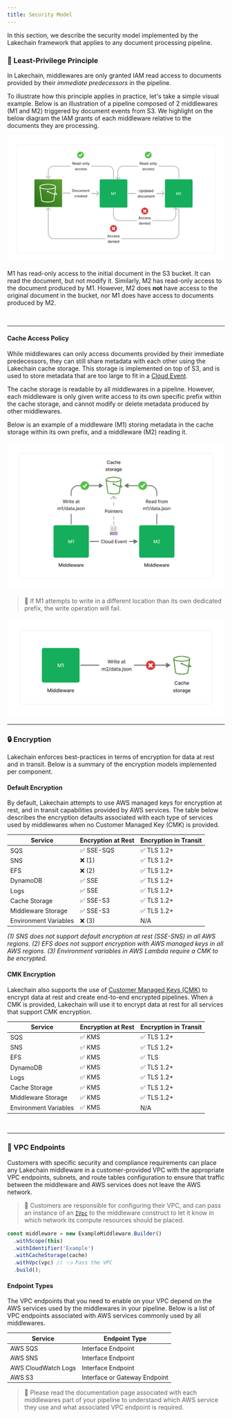 ```yaml
---
title: Security Model
---
```


In this section, we describe the security model implemented by the Lakechain framework that applies to any document processing pipeline.

### 👮 Least-Privilege Principle

In Lakechain, middlewares are only granted IAM read access to documents provided by their *immediate predecessors* in the pipeline.

To illustrate how this principle applies in practice, let's take a simple visual example. Below is an illustration of a pipeline composed of 2 middlewares (M1 and M2) triggered by document events from S3. We highlight on the below diagram the IAM grants of each middleware relative to the documents they are processing.

![Access Policies](../../../assets/access-policies.png)

M1 has read-only access to the initial document in the S3 bucket. It can read the document, but not modify it. Similarly, M2 has read-only access to the document produced by M1. However, M2 does **not** have access to the original document in the bucket, nor M1 does have access to documents produced by M2.

<br>

---

#### Cache Access Policy

While middlewares can only access documents provided by their immediate predecessors, they can still share metadata with each other using the Lakechain cache storage. This storage is implemented on top of S3, and is used to store metadata that are too large to fit in a [Cloud Event](/project-lakechain/general/events).

The cache storage is readable by all middlewares in a pipeline. However, each middleware is only given write access to its own specific prefix within the cache storage, and cannot modify or delete metadata produced by other middlewares.

Below is an example of a middleware (M1) storing metadata in the cache storage within its own prefix, and a middleware (M2) reading it.

![Cache Read-Write](../../../assets/cache-read-write.png)

> 👮 If M1 attempts to write in a different location than its own dedicated prefix, the write operation will fail.

![Cache Write Failure](../../../assets/cache-write-failure.png)

---

### 🔒 Encryption

Lakechain enforces best-practices in terms of encryption for data at rest and in transit. Below is a summary of the encryption models implemented per component.

#### Default Encryption

By default, Lakechain attempts to use AWS managed keys for encryption at rest, and in transit capabilities provided by AWS services. The table below describes the encryption defaults associated with each type of services used by middlewares when no Customer Managed Key (CMK) is provided.

Service       | Encryption at Rest | Encryption in Transit
------------- | ------------------ | ---------------------
SQS           | ✅ SSE-SQS          | ✅ TLS 1.2+
SNS           | ❌ (1)              | ✅ TLS 1.2+
EFS           | ❌ (2)              | ✅ TLS 1.2+
DynamoDB      | ✅ SSE              | ✅ TLS 1.2+
Logs          | ✅ SSE              | ✅ TLS 1.2+
Cache Storage | ✅ SSE-S3           | ✅ TLS 1.2+
Middleware Storage | ✅ SSE-S3       | ✅ TLS 1.2+
Environment Variables | ❌ (3)    | N/A

*(1) SNS does not support default encryption at rest (SSE-SNS) in all AWS regions.*
*(2) EFS does not support encryption with AWS managed keys in all AWS regions.*
*(3) Environment variables in AWS Lambda require a CMK to be encrypted.*

#### CMK Encryption

Lakechain also supports the use of [Customer Managed Keys (CMK)](https://docs.aws.amazon.com/kms/latest/developerguide/concepts.html#customer-cmk) to encrypt data at rest and create end-to-end encrypted pipelines. When a CMK is provided, Lakechain will use it to encrypt data at rest for all services that support CMK encryption.

Service       | Encryption at Rest | Encryption in Transit
------------- | ------------------ | ---------------------
SQS           | ✅ KMS              | ✅ TLS 1.2+
SNS           | ✅ KMS              | ✅ TLS 1.2+
EFS           | ✅ KMS              | ✅ TLS
DynamoDB      | ✅ KMS              | ✅ TLS 1.2+
Logs          | ✅ KMS              | ✅ TLS 1.2+
Cache Storage | ✅ KMS              | ✅ TLS 1.2+
Middleware Storage | ✅ KMS          | ✅ TLS 1.2+
Environment Variables | ✅ KMS       | N/A

<br>

---

### 🚧 VPC Endpoints

Customers with specific security and compliance requirements can place any Lakechain middleware in a customer-provided VPC with the appropriate VPC endpoints, subnets, and route tables configuration to ensure that traffic between the middleware and AWS services does not leave the AWS network.

> 💁 Customers are responsible for configuring their VPC, and can pass an instance of an [`IVpc`](https://docs.aws.amazon.com/cdk/api/v2/docs/aws-cdk-lib.aws_ec2.IVpc.html) to the middleware construct to let it know in which network its compute resources should be placed.

```typescript
const middleware = new ExampleMiddleware.Builder()
  .withScope(this)
  .withIdentifier('Example')
  .withCacheStorage(cache)
  .withVpc(vpc) // 👈 Pass the VPC
  .build();
```

#### Endpoint Types

The VPC endpoints that you need to enable on your VPC depend on the AWS services used by the middlewares in your pipeline. Below is a list of VPC endpoints associated with AWS services commonly used by all middlewares.

Service       | Endpoint Type
------------- | -------------
AWS SQS       | Interface Endpoint
AWS SNS       | Interface Endpoint
AWS CloudWatch Logs | Interface Endpoint
AWS S3        | Interface or Gateway Endpoint

> 💁 Please read the documentation page associated with each middlewares part of your pipeline to understand which AWS service they use and what associated VPC endpoint is required.
